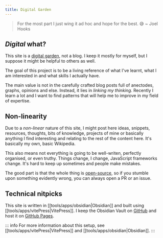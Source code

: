 ```yaml
---
title: Digital Garden
---
```


> For the most part I just wing it ad hoc and hope for the best. 😅
> ~ Joel Hooks

## _Digital_ what?

This site is a [digital garden](https://joelhooks.com/digital-garden/), not a blog. I keep it mostly for myself, but I suppose it might be helpful to others as well.

The goal of this project is to be a living reference of what I've learnt, what I am interested in and what skills I actually have.

The main value is not in the carefully crafted blog posts full of anectodes, graphs, opinions and else. Instead, it lies in _linking my thinking_. Recently I learn a lot and I want to find patterns that will help me to improve in my field of expertise.

## Non-linearity

Due to a _non-linear_ nature of this site, I might post here ideas, snippets, resources, thoughts, bits of knowledge, projects of mine or basically anything I find interesting and relating to the rest of the content here. It's basically my own, basic Wikipedia.

This also means not everything is going to be well-writen, perfectly organised, or even truthy. Things change, I change, JavaScript frameworks change. It's hard to keep up sometimes and people make mistakes.

The good part is that the whole thing is [open-source](https://github.com/kkoscielniak/digital-garden), so if you stumble upon something evidently wrong, you can always open a PR or an issue.

## Technical nitpicks

This site is written in [[tools/apps/obsidian|Obsidian]] and built using [[tools/apps/vitePress|VitePress]]. I keep the Obsidian Vault on [GitHub](https://github.com/kkoscielniak/digital-garden) and host it on [GitHub Pages](https://pages/github.com).

::: info
For more information about this setup, see [[tools/apps/vitePress|VitePress]] and [[tools/apps/obsidian|Obsidian]].
:::